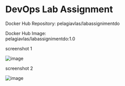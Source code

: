 

# DevOps Lab Assignment

Docker Hub Repository:
pelagiavlas/labassignimentdo

Docker Hub Image:  
pelagiavlas/labassignimentdo:1.0

screenshot 1

![image](https://github.com/user-attachments/assets/8fed16df-f7e4-4a3c-b3c1-dd61c127fabb)

screenshot 2


![image](https://github.com/user-attachments/assets/54a815f8-38df-4527-a144-cfb4d4e1b32f)


